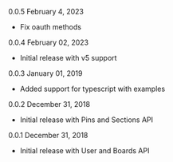 0.0.5 February 4, 2023
  - Fix oauth methods

0.0.4 February 02, 2023
  - Initial release with v5 support

0.0.3 January 01, 2019
  - Added support for typescript with examples

0.0.2 December 31, 2018
  - Initial release with Pins and Sections API

0.0.1 December 31, 2018
  - Initial release with User and Boards API